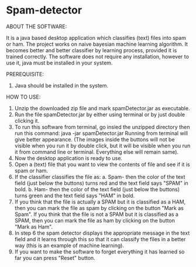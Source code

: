 Spam-detector
=============
ABOUT THE SOFTWARE:

It is a java based desktop application which classifies (text) files into spam or ham. The project works on naive bayesian machine learning algorithm. It becomes better and better classifier by learning process, provided it is trained correctly.
The software does not require any installation, however to use it, java must be installed in your system.

PREREQUISITE:

1. Java should be installed in the system.

HOW TO USE:

1. Unzip the downloaded zip file and mark spamDetector.jar as executable.
2. Run the file spamDetector.jar by either using terminal or by just double clicking it.
3. To run this software from terminal, go insied the unzipped directory then run this command:
   java -jar spamDetector.jar
   Running from terminal will give better appearance.
   (The images inside the buttons will not be visible when you run it by double click,
   but it will be visible when you run it from command line or terminal. Everything else will remain same).
4. Now the desktop application is ready to use.
5. Open a (text) file that you want to view the contents of file and see if it is spam or ham.
6. If the classifier classifies the file as:
   a. Spam- then the color of the text field (just below the buttons) turns red and the text field says "SPAM" in bold.
   b. Ham- then the color of the text field (just below the buttons) turns green and the text field says "HAM" in bold.
7. If you think that the file is actually a SPAM but it is classified as a HAM, then you can mark the file as spam by clicking on the button        "Mark as Spam".
   If you think that the file is not a SPAM but it is classified as a SPAM, then you can mark the file as ham by clicking on the button "Mark as    Ham".
8. In step 6 the spam detector displays the appropriate message in the text field and it learns through this so that it can classify the files in    a better way (this is an example of  machine learning).
9. If you want to make the software to forget everything it has learned so far you can press "Reset" button.
